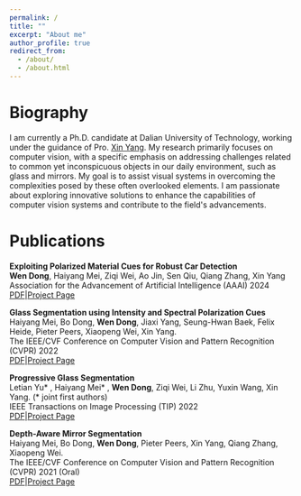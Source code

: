 ```yaml
---
permalink: /
title: ""
excerpt: "About me"
author_profile: true
redirect_from: 
  - /about/
  - /about.html
---
```


Biography
=====
I am currently a Ph.D. candidate at Dalian University of Technology, working under the guidance of Pro. [Xin Yang](https://xinyangdut.github.io/). My research primarily focuses on computer vision, with a specific emphasis on addressing challenges related to common yet inconspicuous objects in our daily environment, such as glass and mirrors. My goal is to assist visual systems in overcoming the complexities posed by these often overlooked elements. I am passionate about exploring innovative solutions to enhance the capabilities of computer vision systems and contribute to the field's advancements.


Publications
=====
**Exploiting Polarized Material Cues for Robust Car Detection**  
**Wen Dong**, Haiyang Mei, Ziqi Wei, Ao Jin, Sen Qiu, Qiang Zhang, Xin Yang  
Association for the Advancement of Artificial Intelligence (AAAI) 2024  
[PDF](http://arxiv.org/abs/2401.02606)|[Project Page](/publication/2024-Exploiting-Polarized-Material-Cues-for-Robust-Car-Detection)  


**Glass Segmentation using Intensity and Spectral Polarization Cues**  
Haiyang Mei, Bo Dong, **Wen Dong**, Jiaxi Yang, Seung-Hwan Baek, Felix Heide, Pieter Peers, Xiaopeng Wei, Xin Yang.  
The IEEE/CVF Conference on Computer Vision and Pattern Recognition (CVPR) 2022  
[PDF](https://openaccess.thecvf.com/content/CVPR2022/papers/Mei_Glass_Segmentation_Using_Intensity_and_Spectral_Polarization_Cues_CVPR_2022_paper.pdf)|[Project Page](https://mhaiyang.github.io/CVPR2022_PGSNet/index.html)  


**Progressive Glass Segmentation**  
Letian Yu* , Haiyang Mei* , **Wen Dong**, Ziqi Wei, Li Zhu, Yuxin Wang, Xin Yang. (\* joint first authors)  
IEEE Transactions on Image Processing (TIP) 2022  
[PDF](https://ieeexplore.ieee.org/document/9748016)|[Project Page](https://mhaiyang.github.io/TIP2022-PGSNet/index.html)  


**Depth-Aware Mirror Segmentation**  
Haiyang Mei, Bo Dong, **Wen Dong**, Pieter Peers, Xin Yang, Qiang Zhang, Xiaopeng Wei.  
The IEEE/CVF Conference on Computer Vision and Pattern Recognition (CVPR) 2021 (Oral)  
[PDF](https://openaccess.thecvf.com/content/CVPR2021/papers/Mei_Depth-Aware_Mirror_Segmentation_CVPR_2021_paper.pdf)|[Project Page](https://mhaiyang.github.io/CVPR2021_PDNet/index.html)  
